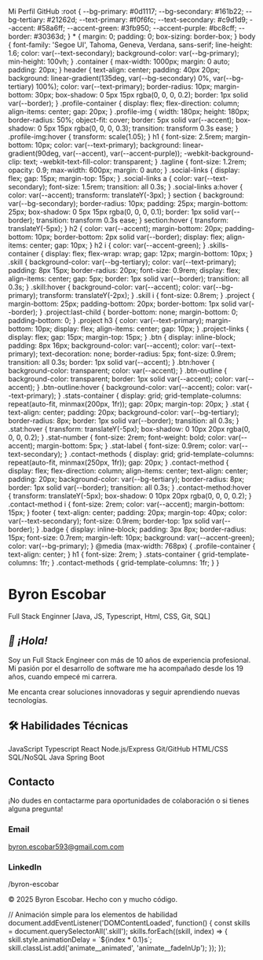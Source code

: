   Mi Perfil GitHub  :root { --bg-primary: #0d1117; --bg-secondary: #161b22; --bg-tertiary: #21262d; --text-primary: #f0f6fc; --text-secondary: #c9d1d9; --accent: #58a6ff; --accent-green: #3fb950; --accent-purple: #bc8cff; --border: #30363d; } \* { margin: 0; padding: 0; box-sizing: border-box; } body { font-family: 'Segoe UI', Tahoma, Geneva, Verdana, sans-serif; line-height: 1.6; color: var(--text-secondary); background-color: var(--bg-primary); min-height: 100vh; } .container { max-width: 1000px; margin: 0 auto; padding: 20px; } header { text-align: center; padding: 40px 20px; background: linear-gradient(135deg, var(--bg-secondary) 0%, var(--bg-tertiary) 100%); color: var(--text-primary); border-radius: 10px; margin-bottom: 30px; box-shadow: 0 5px 15px rgba(0, 0, 0, 0.2); border: 1px solid var(--border); } .profile-container { display: flex; flex-direction: column; align-items: center; gap: 20px; } .profile-img { width: 180px; height: 180px; border-radius: 50%; object-fit: cover; border: 5px solid var(--accent); box-shadow: 0 5px 15px rgba(0, 0, 0, 0.3); transition: transform 0.3s ease; } .profile-img:hover { transform: scale(1.05); } h1 { font-size: 2.5rem; margin-bottom: 10px; color: var(--text-primary); background: linear-gradient(90deg, var(--accent), var(--accent-purple)); -webkit-background-clip: text; -webkit-text-fill-color: transparent; } .tagline { font-size: 1.2rem; opacity: 0.9; max-width: 600px; margin: 0 auto; } .social-links { display: flex; gap: 15px; margin-top: 15px; } .social-links a { color: var(--text-secondary); font-size: 1.5rem; transition: all 0.3s; } .social-links a:hover { color: var(--accent); transform: translateY(-3px); } section { background: var(--bg-secondary); border-radius: 10px; padding: 25px; margin-bottom: 25px; box-shadow: 0 5px 15px rgba(0, 0, 0, 0.1); border: 1px solid var(--border); transition: transform 0.3s ease; } section:hover { transform: translateY(-5px); } h2 { color: var(--accent); margin-bottom: 20px; padding-bottom: 10px; border-bottom: 2px solid var(--border); display: flex; align-items: center; gap: 10px; } h2 i { color: var(--accent-green); } .skills-container { display: flex; flex-wrap: wrap; gap: 12px; margin-bottom: 10px; } .skill { background-color: var(--bg-tertiary); color: var(--text-primary); padding: 8px 15px; border-radius: 20px; font-size: 0.9rem; display: flex; align-items: center; gap: 5px; border: 1px solid var(--border); transition: all 0.3s; } .skill:hover { background-color: var(--accent); color: var(--bg-primary); transform: translateY(-2px); } .skill i { font-size: 0.8rem; } .project { margin-bottom: 25px; padding-bottom: 20px; border-bottom: 1px solid var(--border); } .project:last-child { border-bottom: none; margin-bottom: 0; padding-bottom: 0; } .project h3 { color: var(--text-primary); margin-bottom: 10px; display: flex; align-items: center; gap: 10px; } .project-links { display: flex; gap: 15px; margin-top: 15px; } .btn { display: inline-block; padding: 8px 16px; background-color: var(--accent); color: var(--text-primary); text-decoration: none; border-radius: 5px; font-size: 0.9rem; transition: all 0.3s; border: 1px solid var(--accent); } .btn:hover { background-color: transparent; color: var(--accent); } .btn-outline { background-color: transparent; border: 1px solid var(--accent); color: var(--accent); } .btn-outline:hover { background-color: var(--accent); color: var(--text-primary); } .stats-container { display: grid; grid-template-columns: repeat(auto-fit, minmax(200px, 1fr)); gap: 20px; margin-top: 20px; } .stat { text-align: center; padding: 20px; background-color: var(--bg-tertiary); border-radius: 8px; border: 1px solid var(--border); transition: all 0.3s; } .stat:hover { transform: translateY(-5px); box-shadow: 0 10px 20px rgba(0, 0, 0, 0.2); } .stat-number { font-size: 2rem; font-weight: bold; color: var(--accent); margin-bottom: 5px; } .stat-label { font-size: 0.9rem; color: var(--text-secondary); } .contact-methods { display: grid; grid-template-columns: repeat(auto-fit, minmax(250px, 1fr)); gap: 20px; } .contact-method { display: flex; flex-direction: column; align-items: center; text-align: center; padding: 20px; background-color: var(--bg-tertiary); border-radius: 8px; border: 1px solid var(--border); transition: all 0.3s; } .contact-method:hover { transform: translateY(-5px); box-shadow: 0 10px 20px rgba(0, 0, 0, 0.2); } .contact-method i { font-size: 2rem; color: var(--accent); margin-bottom: 15px; } footer { text-align: center; padding: 20px; margin-top: 40px; color: var(--text-secondary); font-size: 0.9rem; border-top: 1px solid var(--border); } .badge { display: inline-block; padding: 3px 8px; border-radius: 15px; font-size: 0.7rem; margin-left: 10px; background: var(--accent-green); color: var(--bg-primary); } @media (max-width: 768px) { .profile-container { text-align: center; } h1 { font-size: 2rem; } .stats-container { grid-template-columns: 1fr; } .contact-methods { grid-template-columns: 1fr; } }

# Byron Escobar

Full Stack Enginner \[Java, JS, Typescript, Html, CSS, Git, SQL\]

[](#)[](https://www.linkedin.com/in/byron-escobar/)[](#)[](#)

## _👋 ¡Hola!_

Soy un Full Stack Engineer con más de 10 años de experiencia profesional. Mi pasión por el desarrollo de software me ha acompañado desde los 19 años, cuando empecé mi carrera.

Me encanta crear soluciones innovadoras y seguir aprendiendo nuevas tecnologías.

## 🛠️ Habilidades Técnicas

JavaScript Typescript React Node.js/Express Git/GitHub HTML/CSS SQL/NoSQL Java Spring Boot

## Contacto

¡No dudes en contactarme para oportunidades de colaboración o si tienes alguna pregunta!

### Email

byron.escobar593@gmail.com.com

### LinkedIn

/byron-escobar

© 2025 Byron Escobar. Hecho con y mucho código.

// Animación simple para los elementos de habilidad document.addEventListener('DOMContentLoaded', function() { const skills = document.querySelectorAll('.skill'); skills.forEach((skill, index) => { skill.style.animationDelay = \`${index \* 0.1}s\`; skill.classList.add('animate\_\_animated', 'animate\_\_fadeInUp'); }); });
